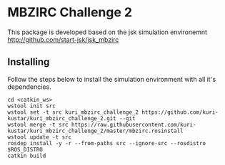 # MBZIRC Challenge 2

This package is developed based on the jsk simulation environemnt http://github.com/start-jsk/jsk_mbzirc

## Installing

Follow the steps below to install the simulation environment with all it's dependencies.

```
cd <catkin_ws>
wstool init src
wstool set -t src kuri_mbzirc_challenge_2 https://github.com/kuri-kustar/kuri_mbzirc_challenge_2.git --git
wstool merge -t src https://raw.githubusercontent.com/kuri-kustar/kuri_mbzirc_challenge_2/master/mbzirc.rosinstall
wstool update -t src
rosdep install -y -r --from-paths src --ignore-src --rosdistro $ROS_DISTRO
catkin build
```

